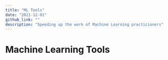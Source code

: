 ```yaml
---
title: "ML Tools"
date: "2021-12-01"
github_link: ""
description: "Speeding up the work of Machine Learning practicioners"
---
```


# Machine Learning Tools
